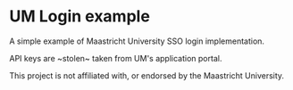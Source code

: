 # UM Login example

A simple example of Maastricht University SSO login implementation.

API keys are ~stolen~ taken from UM's application portal.

This project is not affiliated with, or endorsed by the Maastricht University.
